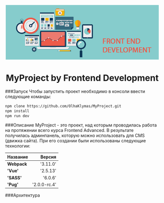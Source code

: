 <!-- Название -->
<div align="center">
    <img src="./static/img/front_end.jpg" width="500">
    <h1> MyProject by Frontend Development</h1>
</div>

<!-- Запуск -->
###Запуск
Чтобы запустить проект необходимо в консоли ввести следующие команды:
```
npm clone https://github.com/OlhaKlymas/MyProject.git
npm install
npm run dev
```
<!-- Описание -->
###Описание
MyProject - это проект, над которым проводилась работа на протяжении всего курса Frontend Advanced. В результате получилась админпанель, которую можно использовать для CMS (движка сайта). 
При его создании были использованы следующие технологии:
  
  
|Название       |Версия        |  
|-------------- |---------:    |  
| **Webpack** | '3.11.0'     |  
| **'Vue'**     | '2.5.13'     |  
| **'SASS'**    | '6.0.6'      |  
| **'Pug'**     | '2.0.0-rc.4' |  

<!-- Архитектура -->
###Архитектура
